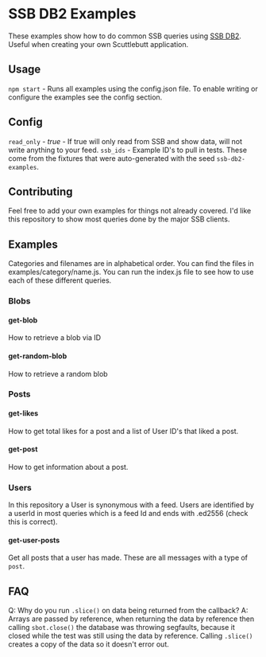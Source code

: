 # SSB DB2 Examples

These examples show how to do common SSB queries using [SSB DB2](https://github.com/ssb-ngi-pointer/ssb-db2). Useful when creating your own Scuttlebutt application.


## Usage

`npm start` - Runs all examples using the config.json file. To enable writing or configure the examples see the config section.

## Config

`read_only` - *true* - If true will only read from SSB and show data, will not write anything to your feed.
`ssb_ids` - Example ID's to pull in tests. These come from the fixtures that were auto-generated with the seed `ssb-db2-examples`.

## Contributing

Feel free to add your own examples for things not already covered. I'd like this repository to show most queries done by the major SSB clients.

## Examples

Categories and filenames are in alphabetical order. You can find the files in examples/category/name.js. You can run the index.js file to see how to use each of these different queries.

### Blobs

#### get-blob

How to retrieve a blob via ID

#### get-random-blob

How to retrieve a random blob

### Posts

#### get-likes

How to get total likes for a post and a list of User ID's that liked a post.

#### get-post

How to get information about a post.

### Users

In this repository a User is synonymous with a feed. Users are identified by a userId in most queries which is a feed Id and ends with .ed2556 (check this is correct).

#### get-user-posts

Get all posts that a user has made. These are all messages with a type of `post`.

## FAQ

Q: Why do you run `.slice()` on data being returned from the callback?
A: Arrays are passed by reference, when returning the data by reference then calling `sbot.close()` the database was throwing segfaults, because it closed while the test was still using the data by reference. Calling `.slice()` creates a copy of the data so it doesn't error out.
